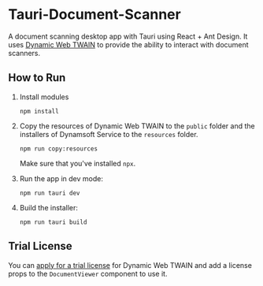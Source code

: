 # Tauri-Document-Scanner

A document scanning desktop app with Tauri using React + Ant Design. It uses [Dynamic Web TWAIN](https://www.dynamsoft.com/web-twain/overview/) to provide the ability to interact with document scanners.


## How to Run

1. Install modules

   ```
   npm install
   ```

2. Copy the resources of Dynamic Web TWAIN to the `public` folder and the installers of Dynamsoft Service to the `resources` folder.

   ```
   npm run copy:resources
   ```
   
   Make sure that you've installed `npx`.

3. Run the app in dev mode:

   ```
   npm run tauri dev
   ```

4. Build the installer:

   ```
   npm run tauri build
   ```

## Trial License

You can [apply for a trial license](https://www.dynamsoft.com/customer/license/trialLicense/?product=dwt) for Dynamic Web TWAIN and add a license props to the `DocumentViewer` component to use it.


